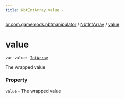 ```yaml
---
title: NbtIntArray.value - 
---
```


[br.com.gamemods.nbtmanipulator](../index.html) / [NbtIntArray](index.html) / [value](./value.html)

# value

`var value: `[`IntArray`](https://kotlinlang.org/api/latest/jvm/stdlib/kotlin/-int-array/index.html)

The wrapped value

### Property

`value` - The wrapped value